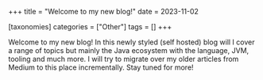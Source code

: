 +++
title = "Welcome to my new blog!"
date = 2023-11-02

[taxonomies]
categories = ["Other"]
tags = []
+++

Welcome to my new blog! In this newly styled (self hosted) blog will I cover a range of topics but mainly the Java ecosystem with the language, JVM, tooling and much more. I will try to migrate over my older articles from Medium to this place incrementally. Stay tuned for more!
<!-- more -->
